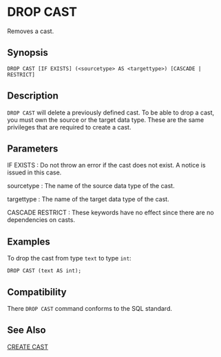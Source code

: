 # DROP CAST

Removes a cast.

## Synopsis

``` {#sql_command_synopsis}
DROP CAST [IF EXISTS] (<sourcetype> AS <targettype>) [CASCADE | RESTRICT]
```

## Description

`DROP CAST` will delete a previously defined cast. To be able to drop a cast, you must own the source or the target data type. These are the same privileges that are required to create a cast.

## Parameters

IF EXISTS
:   Do not throw an error if the cast does not exist. A notice is issued in this case.

sourcetype
:   The name of the source data type of the cast.

targettype
:   The name of the target data type of the cast.

CASCADE
RESTRICT
:   These keywords have no effect since there are no dependencies on casts.

## Examples

To drop the cast from type `text` to type `int`:

```
DROP CAST (text AS int);
```

## Compatibility

There `DROP CAST` command conforms to the SQL standard.

## See Also

[CREATE CAST](/docs/sql-statements/sql-statement-create-cast.md)



